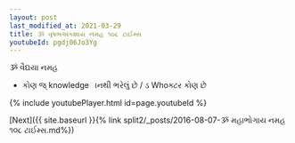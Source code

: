 ```yaml
---
layout: post
last_modified_at: 2021-03-29
title: ૐ વૃષભઅંકશાય નમહ ૧૦૮ ટાઈમ્સ
youtubeId: pgdj06Jo3Yg
---
```

 
 
 ૐ વૈદ્યયા નમહ  
 
 -  કોણ જ્ knowledgeાનથી ભરેલું છે / ડ Whoક્ટર કોણ છે 
 
  
 
  
 
 
 
 
 
 


{% include youtubePlayer.html id=page.youtubeId %}
 
[Next]({{ site.baseurl }}{% link  split2/_posts/2016-08-07-ૐ મહાભોગાય નમહ ૧૦૮ ટાઈમ્સ.md%})
 
